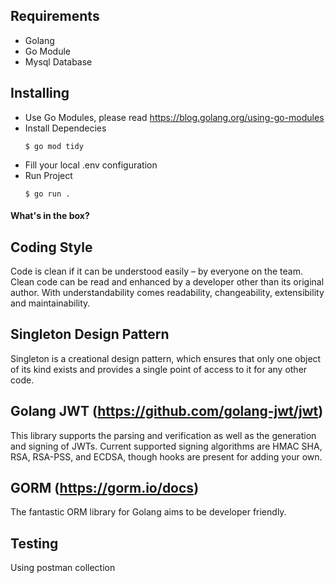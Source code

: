 ## Requirements

- Golang
- Go Module
- Mysql Database

## Installing

- Use Go Modules, please read https://blog.golang.org/using-go-modules
- Install Dependecies
  ```console
  $ go mod tidy
  ```
- Fill your local .env configuration
- Run Project
  ```console
  $ go run .
  ```

#### What's in the box?

## Coding Style

Code is clean if it can be understood easily – by everyone on the team. Clean code can be read and enhanced by a developer other than its original author. With understandability comes readability, changeability, extensibility and maintainability.

## Singleton Design Pattern

Singleton is a creational design pattern, which ensures that only one object of its kind exists and provides a single point of access to it for any other code.

## Golang JWT (https://github.com/golang-jwt/jwt)

This library supports the parsing and verification as well as the generation and signing of JWTs. Current supported signing algorithms are HMAC SHA, RSA, RSA-PSS, and ECDSA, though hooks are present for adding your own.

## GORM (https://gorm.io/docs)

The fantastic ORM library for Golang aims to be developer friendly.

## Testing

Using postman collection
